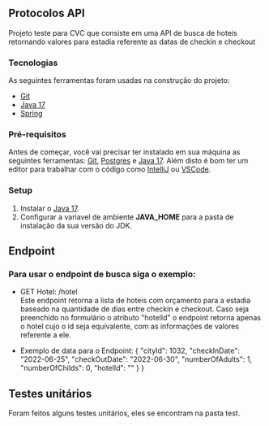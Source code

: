 ## Protocolos API

Projeto teste para CVC que consiste em uma API de busca de hoteis retornando valores para estadia referente as datas de checkin e checkout


### Tecnologias

As seguintes ferramentas foram usadas na construção do projeto:

- [Git](https://git-scm.com)
- [Java 17](https://www.oracle.com/java/technologies/javase/jdk17-archive-downloads.html)
- [Spring](https://spring.io/)


### Pré-requisitos

Antes de começar, você vai precisar ter instalado em sua máquina as seguintes ferramentas: [Git](https://git-scm.com), [Postgres](https://www.postgresql.org/download/) e [Java 17](https://www.oracle.com/java/technologies/javase/jdk17-archive-downloads.html).
Além disto é bom ter um editor para trabalhar com o código como [IntelliJ](https://www.jetbrains.com/pt-br/id) ou [VSCode](https://code.visualstudio.com/).

### Setup

1. Instalar o [Java 17](https://www.oracle.com/java/technologies/javase/jdk17-archive-downloads.html).
2. Configurar a variavel de ambiente **JAVA_HOME** para a pasta de instalação da sua versão do JDK.

## Endpoint

### Para usar o endpoint de busca siga o exemplo:

* GET Hotel: /hotel <br>
Este endpoint retorna a lista de hoteis com orçamento para a estadia baseado na quantidade de dias entre checkin e checkout. Caso seja preenchido no formulário o atributo "hotelId" o endpoint retorna apenas o hotel cujo o id seja equivalente, com as informações de valores referente a ele.

* Exemplo de data para o Endpoint: 
    {
        "cityId": 1032,
        "checkInDate": "2022-06-25",
        "checkOutDate": "2022-06-30",
        "numberOfAdults": 1,
        "numberOfChilds": 0,
        "hotelId": ""
    }
}

## Testes unitários

Foram feitos alguns testes unitários, eles se encontram na pasta test.
